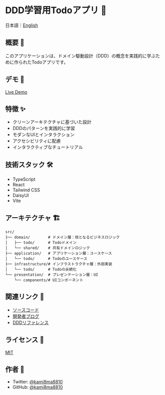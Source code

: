 # DDD学習用Todoアプリ 📝

日本語｜[English](./README.en.md) 

## 概要 🎯

このアプリケーションは、ドメイン駆動設計（DDD）の概念を実践的に学ぶために作られたTodoアプリです。

## デモ 🚀

[Live Demo](https://ddd-layered-rchitecture.vercel.app/)

## 特徴 ✨

- クリーンアーキテクチャに基づいた設計
- DDDのパターンを実践的に学習
- モダンなUIとインタラクション
- アクセシビリティに配慮
- インタラクティブなチュートリアル

## 技術スタック 🛠️

- TypeScript
- React
- Tailwind CSS
- DaisyUI
- Vite

## アーキテクチャ 🏗️ 

```
src/
├── domain/        # ドメイン層：核となるビジネスロジック
│   ├── todo/      # Todoドメイン
│   └── shared/    # 共有ドメインロジック
├── application/   # アプリケーション層：ユースケース
│   └── todo/      # Todoのユースケース
├── infrastructure/# インフラストラクチャ層：外部実装
│   └── todo/      # Todoの永続化
└── presentation/  # プレゼンテーション層：UI
    └── components/# UIコンポーネント
```

## 関連リンク 🔗

- [ソースコード](https://github.com/kami8ma8810/ddd-layered-rchitecture)
- [開発者ブログ](https://kami8ma8810.vercel.app/)
- [DDDリファレンス](https://www.domainlanguage.com/ddd/)

## ライセンス 📄

[MIT](./LICENSE)

## 作者 👤

- Twitter: [@kami8ma8810](https://twitter.com/kami8ma8810)
- GitHub: [@kami8ma8810](https://github.com/kami8ma8810)
